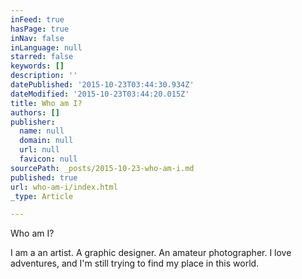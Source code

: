 ```yaml
---
inFeed: true
hasPage: true
inNav: false
inLanguage: null
starred: false
keywords: []
description: ''
datePublished: '2015-10-23T03:44:30.934Z'
dateModified: '2015-10-23T03:44:20.015Z'
title: Who am I?
authors: []
publisher:
  name: null
  domain: null
  url: null
  favicon: null
sourcePath: _posts/2015-10-23-who-am-i.md
published: true
url: who-am-i/index.html
_type: Article

---
```

Who am I?

I am a an artist. A graphic designer. An amateur photographer. I love adventures, and I'm still trying to find my place in this world.